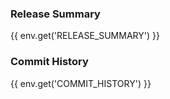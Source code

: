 ### Release Summary
{{ env.get('RELEASE_SUMMARY') }}

### Commit History
{{ env.get('COMMIT_HISTORY') }}
